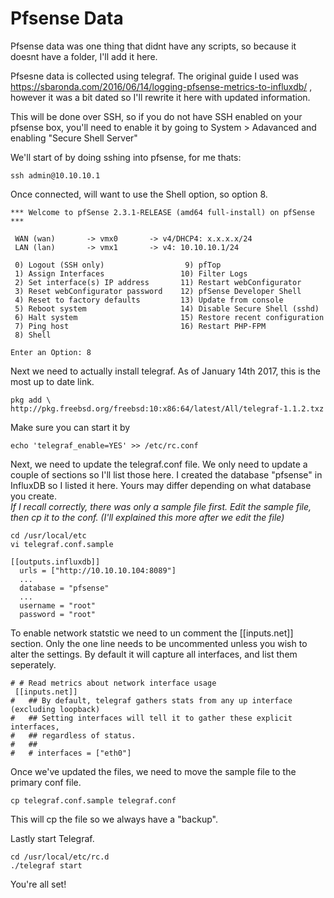 # Pfsense Data
Pfsense data was one thing that didnt have any scripts, so because it doesnt have a folder, I'll add it here.

Pfsesne data is collected using telegraf. The original guide I used was https://sbaronda.com/2016/06/14/logging-pfsense-metrics-to-influxdb/ , however it was a bit dated so I'll rewrite it here with updated information. 

This will be done over SSH, so if you do not have SSH enabled on your pfsense box, you'll need to enable it by going to System > Adavanced and enabling "Secure Shell Server"

We'll start of by doing sshing into pfsense, for me thats: 
```
ssh admin@10.10.10.1
```

Once connected, will want to use the Shell option, so option 8. 

```
*** Welcome to pfSense 2.3.1-RELEASE (amd64 full-install) on pfSense ***

 WAN (wan)       -> vmx0       -> v4/DHCP4: x.x.x.x/24
 LAN (lan)       -> vmx1       -> v4: 10.10.10.1/24

 0) Logout (SSH only)                  9) pfTop
 1) Assign Interfaces                 10) Filter Logs
 2) Set interface(s) IP address       11) Restart webConfigurator
 3) Reset webConfigurator password    12) pfSense Developer Shell
 4) Reset to factory defaults         13) Update from console
 5) Reboot system                     14) Disable Secure Shell (sshd)
 6) Halt system                       15) Restore recent configuration
 7) Ping host                         16) Restart PHP-FPM
 8) Shell

Enter an Option: 8
```

Next we need to actually install telegraf. As of January 14th 2017, this is the most up to date link. 
```
pkg add \
http://pkg.freebsd.org/freebsd:10:x86:64/latest/All/telegraf-1.1.2.txz
```

Make sure you can start it by 
```
echo 'telegraf_enable=YES' >> /etc/rc.conf
```

Next, we need to update the telegraf.conf file. We only need to update a couple of sections so I'll list those here. I created the database "pfsense" in InfluxDB so I listed it here. Yours may differ depending on what database you create.  
*If I recall correctly, there was only a sample file first. Edit the sample file, then cp it to the conf. (I'll explained this more after we edit the file)*
```
cd /usr/local/etc
vi telegraf.conf.sample
```

```
[[outputs.influxdb]]
  urls = ["http://10.10.10.104:8089"]
  ...
  database = "pfsense"
  ...
  username = "root"
  password = "root"
```
To enable network statstic we need to un comment the [[inputs.net]] section. Only the one line needs to be uncommented unless you wish to alter the settings. By default it will capture all interfaces, and list them seperately.
```
# # Read metrics about network interface usage
 [[inputs.net]]
#   ## By default, telegraf gathers stats from any up interface (excluding loopback)
#   ## Setting interfaces will tell it to gather these explicit interfaces,
#   ## regardless of status.
#   ##
#   # interfaces = ["eth0"]  
```

Once we've updated the files, we need to move the sample file to the primary conf file.
```
cp telegraf.conf.sample telegraf.conf
```
This will cp the file so we always have a "backup". 

Lastly start Telegraf. 

```
cd /usr/local/etc/rc.d
./telegraf start
```

You're all set! 
